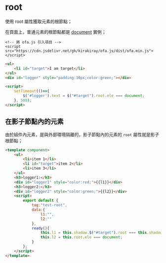 # root

使用 root 屬性獲取元素的根節點；

在頁面上，普通元素的根節點都是 [document](https://developer.mozilla.org/en-US/docs/Web/API/Document) 實例；

<html-viewer>

```
<!-- 將 ofa.js 引入項目 -->
<script src="https://cdn.jsdelivr.net/gh/kirakiray/ofa.js/dist/ofa.min.js"></script>
```

```html
<ul>
    <li id="target">I am target</li>
</ul>
<div id="logger" style="padding:16px;color:green;"></div>

<script>
    setTimeout(()=>{
        $('#logger').text = $("#target").root.ele === document;
    }, 500);
</script>
```

</html-viewer>

## 在影子節點內的元素

由於組件內元素，是與外部環境隔離的，影子節點內的元素的 `root` 屬性就是影子根節點；

<comp-viewer comp-name="test-root">

```html
<template component>
    <ul>
        <li>item 1</li>
        <li id="target">item 2</li>
        <li>item 3</li>
    </ul>
    <h3>logger1:</h3>
    <div id="logger1" style="color:red;">{{l1}}</div>
    <h3>logger2:</h3>
    <div id="logger2" style="color:green;">{{l2}}</div>
    <script>
        export default {
            tag:"test-root",
            data:{
                l1:"",
                l2:""
            },
            ready(){
                this.l1 = this.shadow.$("#target").root === this.shadow;
                this.l2 = this.root.ele === document;
            }
        };
    </script>
</template>
```

</comp-viewer>

